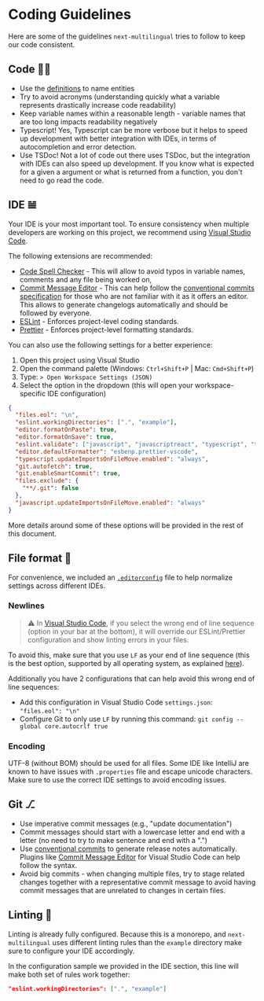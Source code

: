 # Coding Guidelines

Here are some of the guidelines `next-multilingual` tries to follow to keep our code consistent.

## Code 👨‍💻

- Use the [definitions](./definitions.md) to name entities
- Try to avoid acronyms (understanding quickly what a variable represents drastically increase code readability)
- Keep variable names within a reasonable length - variable names that are too long impacts readability negatively
- Typescript! Yes, Typescript can be more verbose but it helps to speed up development with better integration with IDEs, in terms of autocompletion and error detection.
- Use TSDoc! Not a lot of code out there uses TSDoc, but the integration with IDEs can also speed up development. If you know what is expected for a given a argument or what is returned from a function, you don't need to go read the code.

## IDE 𝌡

Your IDE is your most important tool. To ensure consistency when multiple developers are working on this project, we recommend using [Visual Studio Code](https://code.visualstudio.com/).

The following extensions are recommended:

- [Code Spell Checker](https://github.com/streetsidesoftware/vscode-spell-checker) - This will allow to avoid typos in variable names, comments and any file being worked on,
- [Commit Message Editor](https://github.com/bendera/vscode-commit-message-editor) - This can help follow the [conventional commits specification](https://www.conventionalcommits.org/) for those who are not familiar with it as it offers an editor. This allows to generate changelogs automatically and should be followed by everyone.
- [ESLint](https://github.com/Microsoft/vscode-eslint) - Enforces project-level coding standards.
- [Prettier](https://github.com/prettier/prettier-vscode) - Enforces project-level formatting standards.

You can also use the following settings for a better experience:

1. Open this project using Visual Studio
2. Open the command palette (Windows: `Ctrl+Shift+P` | Mac: `Cmd+Shift+P`)
3. Type: `> Open Workspace Settings (JSON)`
4. Select the option in the dropdown (this will open your workspace-specific IDE configuration)

```json
{
  "files.eol": "\n",
  "eslint.workingDirectories": [".", "example"],
  "editor.formatOnPaste": true,
  "editor.formatOnSave": true,
  "eslint.validate": ["javascript", "javascriptreact", "typescript", "typescriptReact"],
  "editor.defaultFormatter": "esbenp.prettier-vscode",
  "typescript.updateImportsOnFileMove.enabled": "always",
  "git.autofetch": true,
  "git.enableSmartCommit": true,
  "files.exclude": {
    "**/.git": false
  },
  "javascript.updateImportsOnFileMove.enabled": "always"
}
```

More details around some of these options will be provided in the rest of this document.

## File format 📁

For convenience, we included an [`.editorconfig`](../.editorconfig) file to help normalize settings across different IDEs.

### Newlines

> ⚠️ In [Visual Studio Code](https://code.visualstudio.com/), if you select the wrong end of line sequence (option in your bar at the bottom), it will override our ESLint/Prettier configuration and show linting errors in your files.

To avoid this, make sure that you use `LF` as your end of line sequence (this is the best option, supported by all operating system, as explained [here](https://prettier.io/docs/en/options.html#end-of-line)).

Additionally you have 2 configurations that can help avoid this wrong end of line sequences:

- Add this configuration in Visual Studio Code `settings.json`: `"files.eol": "\n"`
- Configure Git to only use `LF` by running this command: `git config --global core.autocrlf true`

### Encoding

UTF-8 (without BOM) should be used for all files. Some IDE like IntelliJ are known to have issues with `.properties` file and escape unicode characters. Make sure to use the correct IDE settings to avoid encoding issues.

## Git ⎇

- Use imperative commit messages (e.g., "update documentation")
- Commit messages should start with a lowercase letter and end with a letter (no need to try to make sentence and end with a ".")
- Use [conventional commits](https://www.conventionalcommits.org/) to generate release notes automatically. Plugins like [Commit Message Editor](https://github.com/bendera/vscode-commit-message-editor) for Visual Studio Code can help follow the syntax.
- Avoid big commits - when changing multiple files, try to stage related changes together with a representative commit message to avoid having commit messages that are unrelated to changes in certain files.

## Linting 💄

Linting is already fully configured. Because this is a monorepo, and `next-multilingual` uses different linting rules than the `example` directory make sure to configure your IDE accordingly.

In the configuration sample we provided in the IDE section, this line will make both set of rules work together:

```json
"eslint.workingDirectories": [".", "example"]
```
